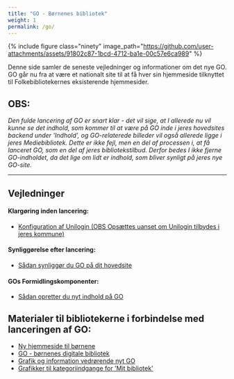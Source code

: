 ```yaml
---
title: "GO - Børnenes bibliotek"
weight: 1
permalink: /go/
---
```

{% include figure class="ninety" image_path="https://github.com/user-attachments/assets/91802c87-1bcd-4712-ba1e-00c57e6ca989" %}


Denne side samler de seneste vejledninger og informationer om det nye GO. GO går nu fra at være et nationalt site til at få hver sin hjemmeside tilknyttet til Folkebibliotekernes eksisterende hjemmesider.


## OBS:
*Den fulde lancering af GO er snart klar - det vil sige, at I allerede nu vil kunne se det indhold, som kommer til at være på GO inde i jeres hovedsites backend under 'Indhold', og GO-relaterede billeder vil også allerede ligge i jeres Mediebibliotek. Dette er ikke fejl, men en del af processen i, at få lanceret GO, som en del af jeres bibliotekstilbud. Derfor bedes I ikke fjerne GO-indholdet, da det lige om lidt er indhold, som bliver synligt på jeres nye GO-site.*

---

## Vejledninger
#### Klargøring inden lancering:
- [Konfiguration af Unilogin (OBS Opsættes uanset om Unilogin tilbydes i jeres kommune)](https://www.folkebibliotekernescms.dk/main/go/unilogin-konfiguration/)

#### Synliggørelse efter lancering:
- [Sådan synliggør du GO på dit hovedsite](https://www.folkebibliotekernescms.dk/main/go/synliggoer-go-paa-hovedsite/)

#### GOs Formidlingskomponenter:
- [Sådan opretter du nyt indhold på GO](https://www.folkebibliotekernescms.dk/main/go/opret-indhold-for-go/)

  

## Materialer til bibliotekerne i forbindelse med lanceringen af GO:
- [Ny hjemmeside til børnene](https://delingstjenesten.dk/artikler/ny-hjemmeside-til-bornene-nb-husk-aendre-link-til-lokal-go-inden-i-publicerer)
- [GO - børnenes digitale bibliotek](https://delingstjenesten.dk/artikler/go-bornenes-digitale-bibliotek-nb-husk-redigere-link-til-lokalt-go-inden-i-publicerer)
- [Grafik og information vedrørende nyt GO](https://detdigitalefolkebibliotek.sharepoint.com/:f:/s/BibliotekernesNationaleRedaktion/EmtmxoCW44RKrm_4GbEGQXkBxLVry4g_z-UkEGJPtNbrew?e=oc4aSl)
- [Grafikker til kategoriindgange for 'Mit bibliotek'](https://detdigitalefolkebibliotek.sharepoint.com/:f:/s/BibliotekernesNationaleRedaktion/Ena7jn4ft9dLqK4dCQ5RACgBaB5I0GUM_AG79G6_L_vyPg?e=2MGR9j)



